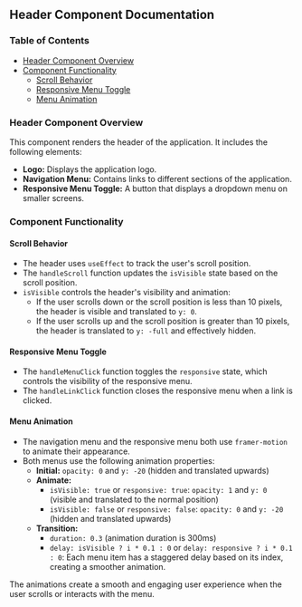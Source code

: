 ## Header Component Documentation

### Table of Contents

- [Header Component Overview](#header-component-overview)
- [Component Functionality](#component-functionality)
  - [Scroll Behavior](#scroll-behavior)
  - [Responsive Menu Toggle](#responsive-menu-toggle)
  - [Menu Animation](#menu-animation)

### Header Component Overview

This component renders the header of the application. It includes the following elements:

- **Logo:** Displays the application logo.
- **Navigation Menu:** Contains links to different sections of the application.
- **Responsive Menu Toggle:** A button that displays a dropdown menu on smaller screens.

### Component Functionality

#### Scroll Behavior

- The header uses `useEffect` to track the user's scroll position.
- The `handleScroll` function updates the `isVisible` state based on the scroll position.
- `isVisible` controls the header's visibility and animation:
  - If the user scrolls down or the scroll position is less than 10 pixels, the header is visible and translated to `y: 0`.
  - If the user scrolls up and the scroll position is greater than 10 pixels, the header is translated to `y: -full` and effectively hidden.

#### Responsive Menu Toggle

- The `handleMenuClick` function toggles the `responsive` state, which controls the visibility of the responsive menu.
- The `handleLinkClick` function closes the responsive menu when a link is clicked.

#### Menu Animation

- The navigation menu and the responsive menu both use `framer-motion` to animate their appearance.
- Both menus use the following animation properties:
  - **Initial:** `opacity: 0` and `y: -20` (hidden and translated upwards)
  - **Animate:** 
    - `isVisible: true` or `responsive: true`:  `opacity: 1` and `y: 0` (visible and translated to the normal position)
    - `isVisible: false` or `responsive: false`: `opacity: 0` and `y: -20` (hidden and translated upwards)
  - **Transition:**
    - `duration: 0.3` (animation duration is 300ms)
    - `delay: isVisible ? i * 0.1 : 0` or `delay: responsive ? i * 0.1 : 0`: Each menu item has a staggered delay based on its index, creating a smoother animation. 

The animations create a smooth and engaging user experience when the user scrolls or interacts with the menu. 
